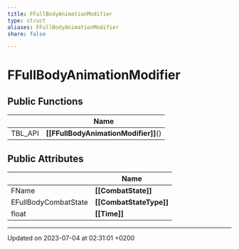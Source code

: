 ```yaml
---
title: FFullBodyAnimationModifier
type: struct
aliases: FFullBodyAnimationModifier
share: false

---
```


# FFullBodyAnimationModifier





## Public Functions

|                | Name           |
| -------------- | -------------- |
| TBL_API | **[[FFullBodyAnimationModifier]]**() |

## Public Attributes

|                | Name           |
| -------------- | -------------- |
| FName | **[[CombatState]]**  |
| EFullBodyCombatState | **[[CombatStateType]]**  |
| float | **[[Time]]**  |

-------------------------------

Updated on 2023-07-04 at 02:31:01 +0200
